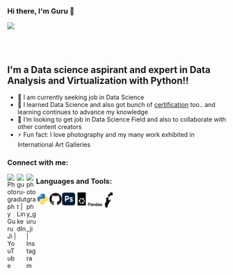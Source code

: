 ### Hi there, I'm Guru 👋
<p align="left"> 
  <img src="https://github.com/gurudutt09/gurudutt09/blob/main/40119015.gif" width=230"> 
</p>
<br />
<br />

## I'm a Data science aspirant and expert in Data Analysis and Virtualization with Python!!


- 🔭 I am currently seeking job in Data Science
- 🌱 I learned Data Science and also got bunch of [certification](https://github.com/gurudutt09/Data-Science-courses-and-certificates) too.. and learning continues to advance my knowledge  
- 👯 I’m looking to get job in Data Science Field and also to collaborate with other content creators
- ⚡ Fun fact: I love photography and my many work exhibited in International Art Galleries 

### Connect with me:

[<img align="left" alt="Photography Guru Ji | YouTube" width="22px" src="https://cdn.jsdelivr.net/npm/simple-icons@v3/icons/youtube.svg" />][youtube]
[<img align="left" alt="guru-dutt | LinkedIn" width="22px" src="https://cdn.jsdelivr.net/npm/simple-icons@v3/icons/linkedin.svg" />][linkedin]
[<img align="left" alt="photography_guru_ji | Instagram" width="22px" src="https://cdn.jsdelivr.net/npm/simple-icons@v3/icons/instagram.svg" />][instagram]


### Languages and Tools:

[<img align="left" alt="python" width="30px" src="https://github.com/devicons/devicon/blob/master/icons/python/python-original.svg" />][python]
[<img align="left" alt="github" width="30px" src="https://github.com/devicons/devicon/blob/master/icons/github/github-original.svg" />][github]
[<img align="left" alt="PS" width="30px" src="https://github.com/devicons/devicon/blob/master/icons/photoshop/photoshop-plain.svg" />][ps]
[<img align="left" alt="Ubuntu" width="30px" src="https://github.com/devicons/devicon/blob/master/icons/ubuntu/ubuntu-plain.svg" />][ubuntu]
[<img align="left" alt="python" width="60px" src="https://github.com/gurudutt09/gurudutt09/blob/main/PinClipart.com_welding-logos-clip-art_3678882.svg" />][pandas]

[youtube]: https://youtube.com/c/PhotographyGuruJi
[instagram]: https://www.instagram.com/photography_guru_ji
[linkedin]: https://www.linkedin.com/in/guru-dutt
[python]: https://www.python.org/
[github]: https://github.com/
[ps]: https://www.photoshop.com/en
[ubuntu]: https://ubuntu.com/
[pandas]: https://pandas.pydata.org/
<br />


